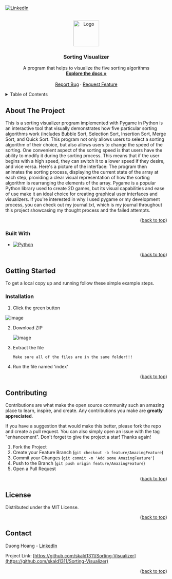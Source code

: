 

<!-- PROJECT SHIELDS -->
<!--
*** I'm using markdown "reference style" links for readability.
*** Reference links are enclosed in brackets [ ] instead of parentheses ( ).
*** See the bottom of this document for the declaration of the reference variables
*** for contributors-url, forks-url, etc. This is an optional, concise syntax you may use.
*** https://www.markdownguide.org/basic-syntax/#reference-style-links
-->
[![LinkedIn][linkedin-shield]][linkedin-url]



<!-- PROJECT LOGO -->
<br />
<div align="center">
  <a href="https://github.com/skald1311/Sorting-Visualizer">
    <img src="https://assets-global.website-files.com/606a802fcaa89bc357508cad/6123c034286044167618b263_7.png" alt="Logo" width="80" height="80">
  </a>

<h3 align="center">Sorting Visualizer</h3>

  <p align="center">
    A program that helps to visualize the five sorting algorithms
    <br />
    <a href="https://github.com/skald1311/Sorting-Visualizer"><strong>Explore the docs »</strong></a>
    <br />
    <br />
    <a href="https://github.com/skald1311/Sorting-Visualizer/issues">Report Bug</a>
    ·
    <a href="https://github.com/skald1311/Sorting-Visualizer/issues">Request Feature</a>
  </p>
</div>



<!-- TABLE OF CONTENTS -->
<details>
  <summary>Table of Contents</summary>
  <ol>
    <li>
      <a href="#about-the-project">About The Project</a>
      <ul>
        <li><a href="#built-with">Built With</a></li>
      </ul>
    </li>
    <li>
      <a href="#getting-started">Getting Started</a>
      <ul>
        <li><a href="#installation">Installation</a></li>
      </ul>
    </li>
    <li><a href="#contributing">Contributing</a></li>
    <li><a href="#license">License</a></li>
    <li><a href="#contact">Contact</a></li>
  </ol>
</details>



<!-- ABOUT THE PROJECT -->
## About The Project
This is a sorting visualizer program implemented with Pygame in Python is an interactive tool that visually demonstrates how five particular sorting algorithms work (includes Bubble Sort, Selection Sort, Insertion Sort, Merge Sort, and Quick Sort.  This program not only allows users to select a sorting algorithm of their choice, but also allows users to change the speed of the sorting. One convenient aspect of the sorting speed is that users have the ability to modify it during the sorting process. This means that if the user begins with a high speed, they can switch it to a lower speed if they desire, and vice versa.
Here's a picture of the interface: 
The program then animates the sorting process, displaying the current state of the array at each step, providing a clear visual representation of how the sorting algorithm is rearranging the elements of the array. Pygame is a popular Python library used to create 2D games, but its visual capabilities and ease of use make it an ideal choice for creating graphical user interfaces and visualizers. If you're interested in why I used pygame or my development process, you can check out my journal.txt, which is my journal throughout this project showcasing my thought process and the failed attempts.



<p align="right">(<a href="#readme-top">back to top</a>)</p>



### Built With

* [![Python][Python]][Python-url]

<p align="right">(<a href="#readme-top">back to top</a>)</p>



<!-- GETTING STARTED -->
## Getting Started

To get a local copy up and running follow these simple example steps.

### Installation

1. Click the green button

![image](https://user-images.githubusercontent.com/84189062/210023644-49f6ee47-b8aa-479d-b192-c9985ef913cd.png)
   
   
2. Download ZIP

   ![image](https://user-images.githubusercontent.com/84189062/210023664-4d06ef4a-71a7-444d-9778-bf21c8ed30ae.png)
  
  
3. Extract the file
   ```sh
   Make sure all of the files are in the same folder!!!
   ```
4. Run the file named 'index'


<p align="right">(<a href="#readme-top">back to top</a>)</p>


<!-- CONTRIBUTING -->
## Contributing

Contributions are what make the open source community such an amazing place to learn, inspire, and create. Any contributions you make are **greatly appreciated**.

If you have a suggestion that would make this better, please fork the repo and create a pull request. You can also simply open an issue with the tag "enhancement".
Don't forget to give the project a star! Thanks again!

1. Fork the Project
2. Create your Feature Branch (`git checkout -b feature/AmazingFeature`)
3. Commit your Changes (`git commit -m 'Add some AmazingFeature'`)
4. Push to the Branch (`git push origin feature/AmazingFeature`)
5. Open a Pull Request

<p align="right">(<a href="#readme-top">back to top</a>)</p>



<!-- LICENSE -->
## License

Distributed under the MIT License.

<p align="right">(<a href="#readme-top">back to top</a>)</p>



<!-- CONTACT -->
## Contact

Duong Hoang - [LinkedIn](https://www.linkedin.com/in/hmd1311/)

Project Link: [https://github.com/skald1311/Sorting-Visualizer](https://github.com/skald1311/Sorting-Visualizer)

<p align="right">(<a href="#readme-top">back to top</a>)</p>



<!-- MARKDOWN LINKS & IMAGES -->
<!-- https://www.markdownguide.org/basic-syntax/#reference-style-links -->
[linkedin-shield]: https://img.shields.io/badge/-LinkedIn-black.svg?style=for-the-badge&logo=linkedin&colorB=555
[linkedin-url]: https://www.linkedin.com/in/hmd1311/
[Python]: https://img.shields.io/badge/Python-3776AB?style=for-the-badge&logo=python&logoColor=white
[Python-url]: https://www.python.org

